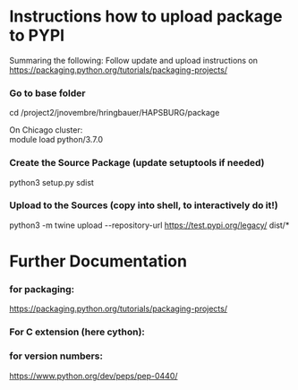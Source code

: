 # Instructions how to upload package to PYPI

Summaring the following:
Follow update and upload instructions on https://packaging.python.org/tutorials/packaging-projects/

### Go to base folder
cd /project2/jnovembre/hringbauer/HAPSBURG/package

On Chicago cluster:  
module load python/3.7.0

### Create the Source Package (update setuptools if needed)
python3 setup.py sdist

### Upload to the Sources (copy into shell, to interactively do it!)
python3 -m twine upload --repository-url https://test.pypi.org/legacy/ dist/*

# Further Documentation 
### for packaging: 
https://packaging.python.org/tutorials/packaging-projects/

### For C extension (here cython):

### for version numbers:
https://www.python.org/dev/peps/pep-0440/